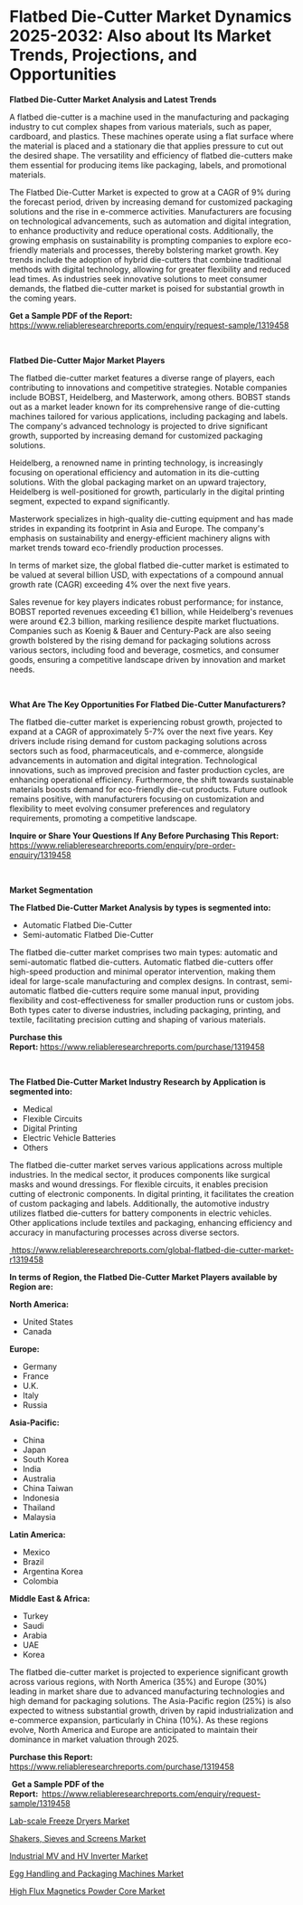 <p><h1>Flatbed Die-Cutter Market Dynamics 2025-2032: Also about Its Market Trends, Projections, and Opportunities</h1></p><p><strong>Flatbed Die-Cutter Market Analysis and Latest Trends</strong></p>
<p><p>A flatbed die-cutter is a machine used in the manufacturing and packaging industry to cut complex shapes from various materials, such as paper, cardboard, and plastics. These machines operate using a flat surface where the material is placed and a stationary die that applies pressure to cut out the desired shape. The versatility and efficiency of flatbed die-cutters make them essential for producing items like packaging, labels, and promotional materials.</p><p>The Flatbed Die-Cutter Market is expected to grow at a CAGR of 9% during the forecast period, driven by increasing demand for customized packaging solutions and the rise in e-commerce activities. Manufacturers are focusing on technological advancements, such as automation and digital integration, to enhance productivity and reduce operational costs. Additionally, the growing emphasis on sustainability is prompting companies to explore eco-friendly materials and processes, thereby bolstering market growth. Key trends include the adoption of hybrid die-cutters that combine traditional methods with digital technology, allowing for greater flexibility and reduced lead times. As industries seek innovative solutions to meet consumer demands, the flatbed die-cutter market is poised for substantial growth in the coming years.</p></p>
<p><strong>Get a Sample PDF of the Report:&nbsp;</strong> <a href="https://www.reliableresearchreports.com/enquiry/request-sample/1319458?utm_campaign=36&utm_medium=2&utm_source=Github&utm_content=ia&utm_term=29032025&utm_id=flatbed-die-cutter">https://www.reliableresearchreports.com/enquiry/request-sample/1319458</a></p>
<p>&nbsp;</p>
<p><strong>Flatbed Die-Cutter Major Market Players</strong></p>
<p><p>The flatbed die-cutter market features a diverse range of players, each contributing to innovations and competitive strategies. Notable companies include BOBST, Heidelberg, and Masterwork, among others. BOBST stands out as a market leader known for its comprehensive range of die-cutting machines tailored for various applications, including packaging and labels. The company's advanced technology is projected to drive significant growth, supported by increasing demand for customized packaging solutions.</p><p>Heidelberg, a renowned name in printing technology, is increasingly focusing on operational efficiency and automation in its die-cutting solutions. With the global packaging market on an upward trajectory, Heidelberg is well-positioned for growth, particularly in the digital printing segment, expected to expand significantly.</p><p>Masterwork specializes in high-quality die-cutting equipment and has made strides in expanding its footprint in Asia and Europe. The company's emphasis on sustainability and energy-efficient machinery aligns with market trends toward eco-friendly production processes.</p><p>In terms of market size, the global flatbed die-cutter market is estimated to be valued at several billion USD, with expectations of a compound annual growth rate (CAGR) exceeding 4% over the next five years. </p><p>Sales revenue for key players indicates robust performance; for instance, BOBST reported revenues exceeding €1 billion, while Heidelberg's revenues were around €2.3 billion, marking resilience despite market fluctuations. Companies such as Koenig & Bauer and Century-Pack are also seeing growth bolstered by the rising demand for packaging solutions across various sectors, including food and beverage, cosmetics, and consumer goods, ensuring a competitive landscape driven by innovation and market needs.</p></p>
<p>&nbsp;</p>
<p><strong>What Are The Key Opportunities For Flatbed Die-Cutter Manufacturers?</strong></p>
<p><p>The flatbed die-cutter market is experiencing robust growth, projected to expand at a CAGR of approximately 5-7% over the next five years. Key drivers include rising demand for custom packaging solutions across sectors such as food, pharmaceuticals, and e-commerce, alongside advancements in automation and digital integration. Technological innovations, such as improved precision and faster production cycles, are enhancing operational efficiency. Furthermore, the shift towards sustainable materials boosts demand for eco-friendly die-cut products. Future outlook remains positive, with manufacturers focusing on customization and flexibility to meet evolving consumer preferences and regulatory requirements, promoting a competitive landscape.</p></p>
<p><strong>Inquire or Share Your Questions If Any Before Purchasing This Report:</strong> <a href="https://www.reliableresearchreports.com/enquiry/pre-order-enquiry/1319458?utm_campaign=36&utm_medium=2&utm_source=Github&utm_content=ia&utm_term=29032025&utm_id=flatbed-die-cutter">https://www.reliableresearchreports.com/enquiry/pre-order-enquiry/1319458</a></p>
<p>&nbsp;</p>
<p><strong>Market Segmentation</strong></p>
<p><strong>The Flatbed Die-Cutter Market Analysis by types is segmented into:</strong></p>
<p><ul><li>Automatic Flatbed Die-Cutter</li><li>Semi-automatic Flatbed Die-Cutter</li></ul></p>
<p><p>The flatbed die-cutter market comprises two main types: automatic and semi-automatic flatbed die-cutters. Automatic flatbed die-cutters offer high-speed production and minimal operator intervention, making them ideal for large-scale manufacturing and complex designs. In contrast, semi-automatic flatbed die-cutters require some manual input, providing flexibility and cost-effectiveness for smaller production runs or custom jobs. Both types cater to diverse industries, including packaging, printing, and textile, facilitating precision cutting and shaping of various materials.</p></p>
<p><strong>Purchase this Report:&nbsp;</strong><a href="https://www.reliableresearchreports.com/purchase/1319458?utm_campaign=36&utm_medium=2&utm_source=Github&utm_content=ia&utm_term=29032025&utm_id=flatbed-die-cutter">https://www.reliableresearchreports.com/purchase/1319458</a></p>
<p>&nbsp;</p>
<p><strong>The Flatbed Die-Cutter Market Industry Research by Application is segmented into:</strong></p>
<p><ul><li>Medical</li><li>Flexible Circuits</li><li>Digital Printing</li><li>Electric Vehicle Batteries</li><li>Others</li></ul></p>
<p><p>The flatbed die-cutter market serves various applications across multiple industries. In the medical sector, it produces components like surgical masks and wound dressings. For flexible circuits, it enables precision cutting of electronic components. In digital printing, it facilitates the creation of custom packaging and labels. Additionally, the automotive industry utilizes flatbed die-cutters for battery components in electric vehicles. Other applications include textiles and packaging, enhancing efficiency and accuracy in manufacturing processes across diverse sectors.</p></p>
<p><a href="https://www.reliableresearchreports.com/global-flatbed-die-cutter-market-r1319458?utm_campaign=36&utm_medium=2&utm_source=Github&utm_content=ia&utm_term=29032025&utm_id=flatbed-die-cutter">&nbsp;https://www.reliableresearchreports.com/global-flatbed-die-cutter-market-r1319458</a></p>
<p><strong>In terms of Region, the Flatbed Die-Cutter Market Players available by Region are:</strong></p>
<p>
    <p> <strong> North America: </strong>
        <ul>
            <li>United States</li>
            <li>Canada</li>
        </ul>
        </p> 
    <p> <strong> Europe: </strong>
        <ul>
            <li>Germany</li>
            <li>France</li>
            <li>U.K.</li>
            <li>Italy</li>
            <li>Russia</li>
        </ul>
        </p> 
    <p> <strong> Asia-Pacific: </strong>
        <ul>
            <li>China</li>
            <li>Japan</li>
            <li>South Korea</li>
            <li>India</li>
            <li>Australia</li>
            <li>China Taiwan</li>
            <li>Indonesia</li>
            <li>Thailand</li>
            <li>Malaysia</li>
        </ul>
        </p> 
    <p> <strong> Latin America: </strong>
        <ul>
            <li>Mexico</li>
            <li>Brazil</li>
            <li>Argentina Korea</li>
            <li>Colombia</li>
        </ul>
        </p> 
    <p> <strong> Middle East & Africa: </strong>
        <ul>
            <li>Turkey</li>
            <li>Saudi</li>
            <li>Arabia</li>
            <li>UAE</li>
            <li>Korea</li>
        </ul>
    </p>
    </p>
<p><p>The flatbed die-cutter market is projected to experience significant growth across various regions, with North America (35%) and Europe (30%) leading in market share due to advanced manufacturing technologies and high demand for packaging solutions. The Asia-Pacific region (25%) is also expected to witness substantial growth, driven by rapid industrialization and e-commerce expansion, particularly in China (10%). As these regions evolve, North America and Europe are anticipated to maintain their dominance in market valuation through 2025.</p></p>
<p><strong>Purchase this Report: </strong><a href="https://www.reliableresearchreports.com/purchase/1319458?utm_campaign=36&utm_medium=2&utm_source=Github&utm_content=ia&utm_term=29032025&utm_id=flatbed-die-cutter">https://www.reliableresearchreports.com/purchase/1319458</a></p>
<p>&nbsp;<strong>Get a Sample PDF of the Report:&nbsp;&nbsp;</strong><a href="https://www.reliableresearchreports.com/enquiry/request-sample/1319458?utm_campaign=36&utm_medium=2&utm_source=Github&utm_content=ia&utm_term=29032025&utm_id=flatbed-die-cutter">https://www.reliableresearchreports.com/enquiry/request-sample/1319458</a></p>
<p><strong></strong></p>
<p><p><a href="https://github.com/aiamekar/Market-Research-Report-List-1/blob/main/lab-scale-freeze-dryers-market.md?utm_campaign=36&utm_medium=2&utm_source=Github&utm_content=ia&utm_term=29032025&utm_id=flatbed-die-cutter">Lab-scale Freeze Dryers Market</a></p><p><a href="https://github.com/akalaihaude/Market-Research-Report-List-1/blob/main/shakers-sieves-and-screens-market.md?utm_campaign=36&utm_medium=2&utm_source=Github&utm_content=ia&utm_term=29032025&utm_id=flatbed-die-cutter">Shakers, Sieves and Screens Market</a></p><p><a href="https://github.com/boudykodumi/Market-Research-Report-List-1/blob/main/industrial-mv-and-hv-inverter-market.md?utm_campaign=36&utm_medium=2&utm_source=Github&utm_content=ia&utm_term=29032025&utm_id=flatbed-die-cutter">Industrial MV and HV Inverter Market</a></p><p><a href="https://github.com/akalaihaude/Market-Research-Report-List-1/blob/main/egg-handling-and-packaging-machines-market.md?utm_campaign=36&utm_medium=2&utm_source=Github&utm_content=ia&utm_term=29032025&utm_id=flatbed-die-cutter">Egg Handling and Packaging Machines Market</a></p><p><a href="https://github.com/vsiljgestel/Market-Research-Report-List-1/blob/main/high-flux-magnetics-powder-core-market.md?utm_campaign=36&utm_medium=2&utm_source=Github&utm_content=ia&utm_term=29032025&utm_id=flatbed-die-cutter">High Flux Magnetics Powder Core Market</a></p></p>